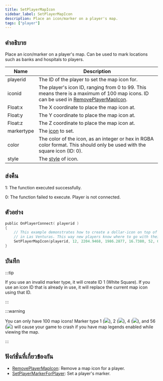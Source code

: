 ```yaml
---
title: SetPlayerMapIcon
sidebar_label: SetPlayerMapIcon
description: Place an icon/marker on a player's map.
tags: ["player"]
---
```


## คำอธิบาย

Place an icon/marker on a player's map. Can be used to mark locations such as banks and hospitals to players.

| Name       | Description                                                                                                                                                                         |
| ---------- | ----------------------------------------------------------------------------------------------------------------------------------------------------------------------------------- |
| playerid   | The ID of the player to set the map icon for.                                                                                                                                       |
| iconid     | The player's icon ID, ranging from 0 to 99. This means there is a maximum of 100 map icons. ID can be used in [RemovePlayerMapIcon](/docs/scripting/functions/RemovePlayerMapIcon). |
| Float:x    | The X coordinate to place the map icon at.                                                                                                                                          |
| Float:y    | The Y coordinate to place the map icon at.                                                                                                                                          |
| Float:z    | The Z coordinate to place the map icon at.                                                                                                                                          |
| markertype | The [icon](/docs/scripting/resources/mapicons) to set.                                                                                                                              |
| color      | The color of the icon, as an integer or hex in RGBA color format. This should only be used with the square icon (ID: 0).                                                            |
| style      | The [style](/docs/scripting/resources/mapiconstyles) of icon.                                                                                                                       |

## ส่งคืน

1: The function executed successfully.

0: The function failed to execute. Player is not connected.

## ตัวอย่าง

```c
public OnPlayerConnect( playerid )
{
    // This example demonstrates how to create a dollar-icon on top of a 24/7 located
    // in Las Venturas. This way new players know where to go with their money!
    SetPlayerMapIcon(playerid, 12, 2204.9468, 1986.2877, 16.7380, 52, 0, MAPICON_LOCAL);
}
```

## บันทึก

:::tip

If you use an invalid marker type, it will create ID 1 (White Square). If you use an icon ID that is already in use, it will replace the current map icon using that ID.

:::

:::warning

You can only have 100 map icons! Marker type 1 (![](https://assets.open.mp/assets/images/mapIcons/icon1.gif)), 2 (![](https://assets.open.mp/assets/images/mapIcons/icon2.gif)), 4 (![](https://assets.open.mp/assets/images/mapIcons/icon4.gif)), and 56 (![](https://assets.open.mp/assets/images/mapIcons/icon56.gif)) will cause your game to crash if you have map legends enabled while viewing the map.

:::

## ฟังก์ชั่นที่เกี่ยวข้องกัน

- [RemovePlayerMapIcon](/docs/scripting/functions/RemovePlayerMapIcon): Remove a map icon for a player.
- [SetPlayerMarkerForPlayer](/docs/scripting/functions/SetPlayerMarkerForPlayer): Set a player's marker.
